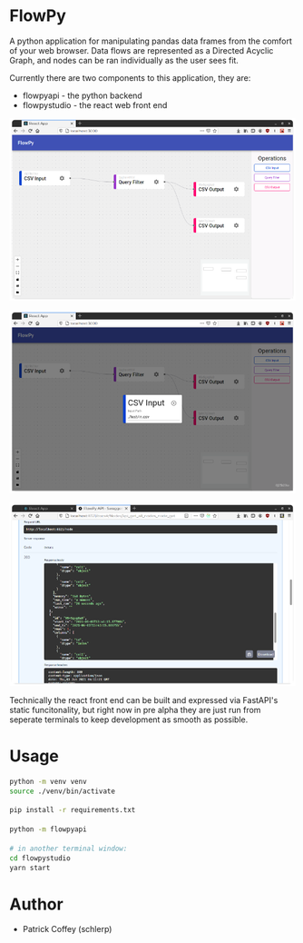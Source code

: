 # FlowPy

A python application for manipulating pandas data frames from the comfort of your web browser. Data flows are represented as a Directed Acyclic Graph, and nodes can be ran individually as the user sees fit.

Currently there are two components to this application, they are: 
* flowpyapi - the python backend 
* flowpystudio - the react web front end

![Prealpha flowpystudio](.assets/prealpha_ui.png)

![Prealpha flowpystudio Node Settings](.assets/prealpha_ui_node_settings.png)

![Prealpha flowpyapi Node Run](.assets/prealpha_api_node_run.png)

Technically the react front end can be built and expressed via FastAPI's static funcitonality, but right now in pre alpha they are just run from seperate terminals to keep development as smooth as possible.

# Usage

```bash
python -m venv venv
source ./venv/bin/activate

pip install -r requirements.txt

python -m flowpyapi

# in another terminal window:
cd flowpystudio
yarn start
```

# Author

- Patrick Coffey (schlerp)
